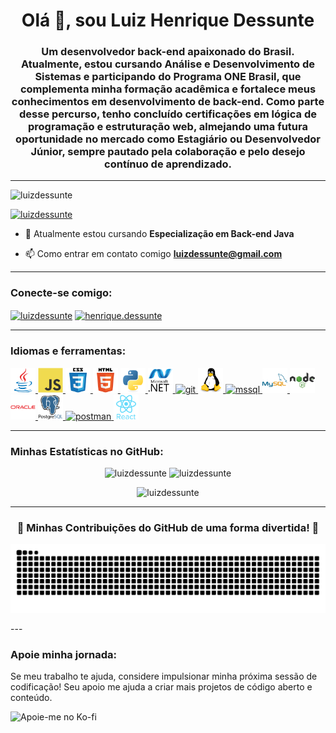 <h1 align="center">Olá 👋, sou Luiz Henrique Dessunte</h1>
<h3 align="center">Um desenvolvedor back-end apaixonado do Brasil. Atualmente, estou cursando Análise e Desenvolvimento de Sistemas e participando do Programa ONE Brasil, que complementa minha formação acadêmica e fortalece meus conhecimentos em desenvolvimento de back-end. Como parte desse percurso, tenho concluído certificações em lógica de programação e estruturação web, almejando uma futura oportunidade no mercado como Estagiário ou Desenvolvedor Júnior, sempre pautado pela colaboração e pelo desejo contínuo de aprendizado.</h3>

---

<p align="left"> <img src="https://komarev.com/ghpvc/?username=luizdessunte&label=Profile%20views&color=0e75b6&style=flat" alt="luizdessunte" /> </p>

<p align="left"> <a href="https://github.com/ryo-ma/github-profile-trophy"><img src="https://github-profile-trophy.vercel.app/?username=luizdessunte&theme=dracula&no-frame=true&no-bg=true" alt="luizdessunte" /></a> </p>

- 🌱 Atualmente estou cursando **Especialização em Back-end Java**

- 📫 Como entrar em contato comigo **luizdessunte@gmail.com**

---

<h3 align="left">Conecte-se comigo:</h3>
<p align="left">
<a href="https://linkedin.com/in/luizdessunte" target="blank"><img align="center" src="https://raw.githubusercontent.com/rahuldkjain/github-profile-readme-generator/master/src/images/icons/Social/linked-in-alt.svg" alt="luizdessunte" height="30" width="40" /></a>
<a href="https://instagram.com/henrique.dessunte" target="blank"><img align="center" src="https://raw.githubusercontent.com/rahuldkjain/github-profile-readme-generator/master/src/images/icons/Social/instagram.svg" alt="henrique.dessunte" height="30" width="40" /></a>
</p>

---

<h3 align="left">Idiomas e ferramentas:</h3>
<p align="left">
    <a href="https://www.java.com" target="_blank" rel="noreferrer"> <img src="https://raw.githubusercontent.com/devicons/devicon/master/icons/java/java-original.svg" alt="java" width="40" height="40"/> </a>
    <a href="https://developer.mozilla.org/en-US/docs/Web/JavaScript" target="_blank" rel="noreferrer"> <img src="https://raw.githubusercontent.com/devicons/devicon/master/icons/javascript/javascript-original.svg" alt="javascript" width="40" height="40"/> </a>
    <a href="https://www.w3schools.com/css/" target="_blank" rel="noreferrer"> <img src="https://raw.githubusercontent.com/devicons/devicon/master/icons/css3/css3-original-wordmark.svg" alt="css3" width="40" height="40"/> </a>
    <a href="https://www.w3.org/html/" target="_blank" rel="noreferrer"> <img src="https://raw.githubusercontent.com/devicons/devicon/master/icons/html5/html5-original-wordmark.svg" alt="html5" width="40" height="40"/> </a>
    <a href="https://www.python.org" target="_blank" rel="noreferrer"> <img src="https://raw.githubusercontent.com/devicons/devicon/master/icons/python/python-original.svg" alt="python" width="40" height="40"/> </a>
    <a href="https://dotnet.microsoft.com/" target="_blank" rel="noreferrer"> <img src="https://raw.githubusercontent.com/devicons/devicon/master/icons/dot-net/dot-net-original-wordmark.svg" alt="dotnet" width="40" height="40"/> </a>
    <a href="https://git-scm.com/" target="_blank" rel="noreferrer"> <img src="https://www.vectorlogo.zone/logos/git-scm/git-scm-icon.svg" alt="git" width="40" height="40"/> </a>
    <a href="https://www.linux.org/" target="_blank" rel="noreferrer"> <img src="https://raw.githubusercontent.com/devicons/devicon/master/icons/linux/linux-original.svg" alt="linux" width="40" height="40"/> </a>
    <a href="https://www.microsoft.com/en-us/sql-server" target="_blank" rel="noreferrer"> <img src="https://www.svgrepo.com/show/303229/microsoft-sql-server-logo.svg" alt="mssql" width="40" height="40"/> </a>
    <a href="https://www.mysql.com/" target="_blank" rel="noreferrer"> <img src="https://raw.githubusercontent.com/devicons/devicon/master/icons/mysql/mysql-original-wordmark.svg" alt="mysql" width="40" height="40"/> </a>
    <a href="https://nodejs.org" target="_blank" rel="noreferrer"> <img src="https://raw.githubusercontent.com/devicons/devicon/master/icons/nodejs/nodejs-original-wordmark.svg" alt="nodejs" width="40" height="40"/> </a>
    <a href="https://www.oracle.com/" target="_blank" rel="noreferrer"> <img src="https://raw.githubusercontent.com/devicons/devicon/master/icons/oracle/oracle-original.svg" alt="oracle" width="40" height="40"/> </a>
    <a href="https://www.postgresql.org" target="_blank" rel="noreferrer"> <img src="https://raw.githubusercontent.com/devicons/devicon/master/icons/postgresql/postgresql-original-wordmark.svg" alt="postgresql" width="40" height="40"/> </a>
    <a href="https://postman.com" target="_blank" rel="noreferrer"> <img src="https://www.vectorlogo.zone/logos/getpostman/getpostman-icon.svg" alt="postman" width="40" height="40"/> </a>
    <a href="https://reactjs.org/" target="_blank" rel="noreferrer"> <img src="https://raw.githubusercontent.com/devicons/devicon/master/icons/react/react-original-wordmark.svg" alt="react" width="40" height="40"/> </a>
</p>

---

<h3 align="left">Minhas Estatísticas no GitHub:</h3>

<p align="center">
    <img src="https://github-readme-stats.vercel.app/api/top-langs?username=luizdessunte&show_icons=true&locale=en&layout=compact&theme=dark" alt="luizdessunte" />
    <img src="https://github-readme-stats.vercel.app/api?username=luizdessunte&show_icons=true&locale=en&theme=dark" alt="luizdessunte" />
</p>

<p align="center">
    <img src="https://github-readme-streak-stats.herokuapp.com/?user=luizdessunte&theme=dark" alt="luizdessunte" />
</p>

---

<h3 align="center">🐍 Minhas Contribuições do GitHub de uma forma divertida! 🐍</h3>
<p align="center">
    <img src="https://github.com/luizdessunte/luizdessunte/blob/output/github-contribution-grid-snake.svg" alt="snake" />
</p>
---

<h3 align="left">Apoie minha jornada:</h3>
<p>
    Se meu trabalho te ajuda, considere impulsionar minha próxima sessão de codificação! Seu apoio me ajuda a criar mais projetos de código aberto e conteúdo.
</p>
<p>
    <a href="https://ko-fi.com/luizdessunte">
        <img align="left" src="https://cdn.ko-fi.com/cdn/kofi3.png?v=3" height="50" width="210" alt="Apoie-me no Ko-fi" />
    </a>
</p>
<br><br>
